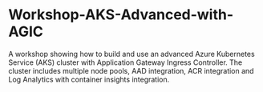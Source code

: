 # Workshop-AKS-Advanced-with-AGIC

A workshop showing how to build and use an advanced Azure Kubernetes Service (AKS)
cluster with Application Gateway Ingress Controller. The cluster includes multiple
node pools, AAD integration, ACR integration and Log Analytics with container
insights integration.
